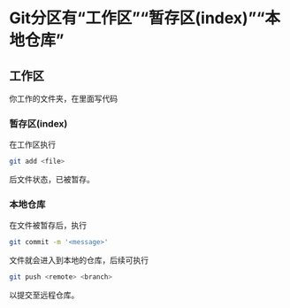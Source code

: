 # Git分区有“工作区”“暂存区(index)”“本地仓库”

## 工作区

你工作的文件夹，在里面写代码

### 暂存区(index)

在工作区执行

```Bash
git add <file>
```

后文件状态，已被暂存。

### 本地仓库

在文件被暂存后，执行

```Bash
git commit -m '<message>'
```

文件就会进入到本地的仓库，后续可执行

```Bash
git push <remote> <branch>
```

以提交至远程仓库。